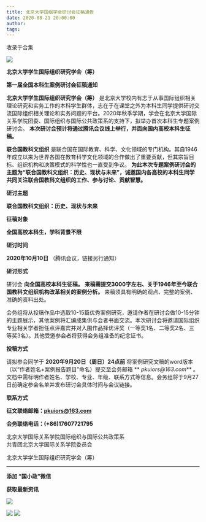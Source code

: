 ```yaml
---
title: 北京大学国组学会研讨会征稿通告
date: 2020-08-21 20:00:00
author: 
tags: 
---
```



收录于合集

![](/images/1912/2.jpeg)

  

**北京大学学生国际组织研究学会（筹）**

 **第一届全国本科生案例研讨会征稿通知**

  

 **北京大学学生国际组织研究学会（筹）**
是北京大学校内有志于从事国际组织相关理论研究和实务工作的本科学生群体，志在于在课堂之外为本科生同学提供研讨交流国际组织相关理论和实务问题的平台。2020年秋季学期，学会在北京大学国际关系学院团委、国际组织与国际公共政策系的支持下，拟举办首次本科生专题案例研讨会。
**本次研讨会预计将通过腾讯会议线上举行，并面向国内高校本科生征稿。**

 **联合国教科文组织**
是联合国在国际教育、科学、文化领域的专门机构。其自1946年成立以来为世界各国在教育科学文化领域的合作做出了重要贡献，但其宗旨目标、组织机构和决策模式的科学性也一直受到争议。
**为此本次专题案例研讨会的主题为“联合国教科文组织：历史、现状与未来”，诚邀国内各高校的本科生同学共同关注联合国教科文组织的工作、参与讨论、贡献智慧。**

  

 **研讨主题**

 **联合国教科文组织：历史、现状与未来**

  

 **征稿对象**

 **全国高校本科生，学科背景不限**

  

 **研讨时间**

 **2020年10月10日** （腾讯会议，链接另行通知）

  

 **研讨形式**

研讨会 **向全国高校本科生征稿。** **来稿需提交3000字左右、关于1946年至今联合国教科文组织机构改革相关的案例分析。**
来稿须具有明确的观点、完整的案例、准确的资料出处。

会务组将从投稿作品中选取10-15篇优秀案例研究，邀请作者在研讨会做10-15分钟的主题展示，其他案例将汇编成集供与会者书面交流。本次研讨会将邀请国际组织专业相关学者担任点评嘉宾并对入围作品择优评奖（一等奖1名、二等奖2名、三等奖3名）。其他受邀参会者将获得会务组准备的纪念证书。

  

 **投稿方式**

请拟参会同学于 **2020年9月20日（周日）24点前** 将案例研究文稿的word版本（以“作者姓名+案例报告题目”命名）提交至会务邮箱 **
_pkuiors@163.com_**
。文档中需标明作者姓名、学校、专业、年级、联系方式等信息。会务组将于9月27日前确定参会名单并发布研讨会具体时间与会议链接。

  

 **联系方式**

 **征文联络邮箱：pkuiors@163.com**

 **会务联络电话：(+86)17607721795**

  

  

北京大学国际关系学院国际组织与国际公共政策系  
共青团北京大学国际关系学院委员会

北京大学学生国际组织研究学会（筹）

  

  

  

  

****

**添加 “国小政”微信**  

 **获取最新资讯**

  
  
  
  
  
  
  
![](/images/1912/3.jpeg)  
  
  
  
  
![](/images/1912/4.gif) ![](/images/1912/5.gif)

  

